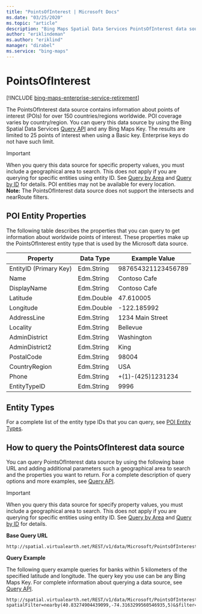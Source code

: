 ```yaml
---
title: "PointsOfInterest | Microsoft Docs"
ms.date: "03/25/2020"
ms.topic: "article"
description: "Bing Maps Spatial Data Services PointsOfInterest data source details"
author: "eriklindeman"
ms.author: "eriklind"
manager: "dirabel"
ms.service: "bing-maps"
---
```


# PointsOfInterest

[!INCLUDE [bing-maps-enterprise-service-retirement](../../includes/bing-maps-enterprise-service-retirement.md)]

The PointsOfInterest data source contains information about points of interest (POIs) for over 150 countries/regions worldwide. POI coverage varies by country/region. You can query this data source by using the Bing Spatial Data Services [Query API](../query-api/index.md) and any Bing Maps Key. The results are limited to 25 points of interest when using a Basic key. Enterprise keys do not have such limit.

> [!IMPORTANT]
>  When you query this data source for specific property values, you must include a geographical area to search. This does not apply if you are querying for specific entities using entity ID. See [Query by Area](../query-api/query-by-area.md) and [Query by ID](../query-api/query-by-id.md) for details. POI entities may not be available for every location.                                              
**Note:**  The PointsOfInterest data source does not support the intersects and nearRoute filters.  
  
## POI Entity Properties  
 The following table describes the properties that you can query to get information about worldwide points of interest. These properties make up the PointsOfInterest entity type that is used by the Microsoft data source.  
  
|Property|Data Type|Example Value|  
|--------------|---------------|-------------------|  
|EntityID (Primary Key)|Edm.String|987654321123456789|  
|Name|Edm.String|Contoso Cafe|  
|DisplayName|Edm.String|Contoso Cafe|  
|Latitude|Edm.Double|47.610005|  
|Longitude|Edm.Double|-122.185992|  
|AddressLine|Edm.String|1234 Main Street|  
|Locality|Edm.String|Bellevue|  
|AdminDistrict|Edm.String|Washington|  
|AdminDistrict2|Edm.String|King|  
|PostalCode|Edm.String|98004|  
|CountryRegion|Edm.String|USA|  
|Phone|Edm.String|+(1)-(425)1231234|  
|EntityTypeID|Edm.String|9996|  
  
## Entity Types  
 For a complete list of the entity type IDs that you can query, see [POI Entity Types](../public-data-sources/poi-entity-types.md).  
  
## How to query the PointsOfInterest data source  
 You can query PointsOfInterest data source by using the following base URL and adding additional parameters such a geographical area to search and the properties you want to return. For a complete description of query options and more examples, see [Query API](../query-api/index.md).  
  
> [!IMPORTANT]
>  When you query this data source for specify property values, you must include a geographical area to search. This does not apply if you are querying for specific entities using entity ID. See [Query by Area](../query-api/query-by-area.md) and [Query by ID](../query-api/query-by-id.md) for details.  
  
 **Base Query URL**  
  
```url 
http://spatial.virtualearth.net/REST/v1/data/Microsoft/PointsOfInterest
```  
  
 **Query Example**  
  
 The following query example queries for banks within 5 kilometers of the specified latitude and longitude. The query key you use can be any Bing Maps Key. For complete information about querying a data source, see [Query API](../query-api/index.md).  
  
```url
http://spatial.virtualearth.net/REST/v1/data/Microsoft/PointsOfInterest?spatialFilter=nearby(40.83274904439099,-74.3163299560546935,5)&$filter=EntityTypeID%20eq%20'6000'&$select=EntityID,DisplayName,Latitude,Longitude,__Distance&$top=3&key=anyBingMapsKey  
```
